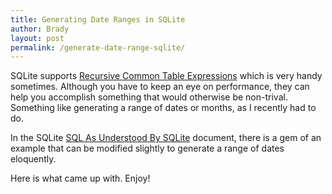 ```yaml
---
title: Generating Date Ranges in SQLite
author: Brady
layout: post
permalink: /generate-date-range-sqlite/
---
```


SQLite supports [Recursive Common Table Expressions](https://www.sqlite.org/lang_with.html#x1140) which is very handy sometimes.  Although you have to keep an eye on performance, they can help you accomplish something that would otherwise be non-trival.  Something like generating a range of dates or months, as I recently had to do.

In the SQLite [SQL As Understood By SQLite](http://www.sqlite.org/lang_with.html#rcex1) document, there is a gem of an example that can be modified slightly to generate a range of dates eloquently.

Here is what came up with.  Enjoy! 

<script src="https://gist.github.com/bradyholt/cb43793ab1cc4d6f9a7c0c3d1a386736.js"></script>